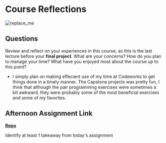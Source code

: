 # Course Reflections

![replace_me](https://codeworks.blob.core.windows.net/public/assets/img/illustrations/placeholder.svg)

## Questions

Review and reflect on your experiences in this course, as this is the last lecture before your **final project**. What are your concerns? How do you plan to manage your time? What have you enjoyed most about the course up to this point?

- I simply plan on making effecient use of my time at Codeworks to get things done in a timely manner. The Capstone projects was pretty fun, I think that although the pair programming exercises were sometimes a bit awkward, they were probably some of the most beneficial exercises and some of my favorites. 

## Afternoon Assignment Link

**[Repo](https://github.com/zroes/<ASSIGNMENT_REPO>)**

Identify at least 1 takeaway from today's assignment
